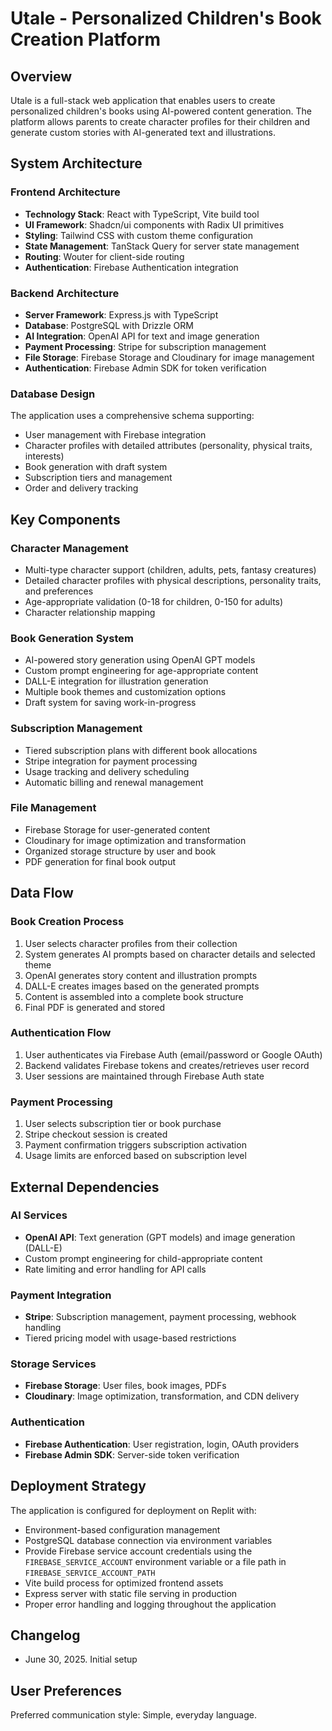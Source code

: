 # Utale - Personalized Children's Book Creation Platform

## Overview
Utale is a full-stack web application that enables users to create personalized children's books using AI-powered content generation. The platform allows parents to create character profiles for their children and generate custom stories with AI-generated text and illustrations.

## System Architecture

### Frontend Architecture
- **Technology Stack**: React with TypeScript, Vite build tool
- **UI Framework**: Shadcn/ui components with Radix UI primitives
- **Styling**: Tailwind CSS with custom theme configuration
- **State Management**: TanStack Query for server state management
- **Routing**: Wouter for client-side routing
- **Authentication**: Firebase Authentication integration

### Backend Architecture
- **Server Framework**: Express.js with TypeScript
- **Database**: PostgreSQL with Drizzle ORM
- **AI Integration**: OpenAI API for text and image generation
- **Payment Processing**: Stripe for subscription management
- **File Storage**: Firebase Storage and Cloudinary for image management
- **Authentication**: Firebase Admin SDK for token verification

### Database Design
The application uses a comprehensive schema supporting:
- User management with Firebase integration
- Character profiles with detailed attributes (personality, physical traits, interests)
- Book generation with draft system
- Subscription tiers and management
- Order and delivery tracking

## Key Components

### Character Management
- Multi-type character support (children, adults, pets, fantasy creatures)
- Detailed character profiles with physical descriptions, personality traits, and preferences
- Age-appropriate validation (0-18 for children, 0-150 for adults)
- Character relationship mapping

### Book Generation System
- AI-powered story generation using OpenAI GPT models
- Custom prompt engineering for age-appropriate content
- DALL-E integration for illustration generation
- Multiple book themes and customization options
- Draft system for saving work-in-progress

### Subscription Management
- Tiered subscription plans with different book allocations
- Stripe integration for payment processing
- Usage tracking and delivery scheduling
- Automatic billing and renewal management

### File Management
- Firebase Storage for user-generated content
- Cloudinary for image optimization and transformation
- Organized storage structure by user and book
- PDF generation for final book output

## Data Flow

### Book Creation Process
1. User selects character profiles from their collection
2. System generates AI prompts based on character details and selected theme
3. OpenAI generates story content and illustration prompts
4. DALL-E creates images based on the generated prompts
5. Content is assembled into a complete book structure
6. Final PDF is generated and stored

### Authentication Flow
1. User authenticates via Firebase Auth (email/password or Google OAuth)
2. Backend validates Firebase tokens and creates/retrieves user record
3. User sessions are maintained through Firebase Auth state

### Payment Processing
1. User selects subscription tier or book purchase
2. Stripe checkout session is created
3. Payment confirmation triggers subscription activation
4. Usage limits are enforced based on subscription level

## External Dependencies

### AI Services
- **OpenAI API**: Text generation (GPT models) and image generation (DALL-E)
- Custom prompt engineering for child-appropriate content
- Rate limiting and error handling for API calls

### Payment Integration
- **Stripe**: Subscription management, payment processing, webhook handling
- Tiered pricing model with usage-based restrictions

### Storage Services
- **Firebase Storage**: User files, book images, PDFs
- **Cloudinary**: Image optimization, transformation, and CDN delivery

### Authentication
- **Firebase Authentication**: User registration, login, OAuth providers
- **Firebase Admin SDK**: Server-side token verification

## Deployment Strategy

The application is configured for deployment on Replit with:
- Environment-based configuration management
- PostgreSQL database connection via environment variables
- Provide Firebase service account credentials using the
  `FIREBASE_SERVICE_ACCOUNT` environment variable or a file path in
  `FIREBASE_SERVICE_ACCOUNT_PATH`
- Vite build process for optimized frontend assets
- Express server with static file serving in production
- Proper error handling and logging throughout the application

## Changelog
- June 30, 2025. Initial setup

## User Preferences
Preferred communication style: Simple, everyday language.